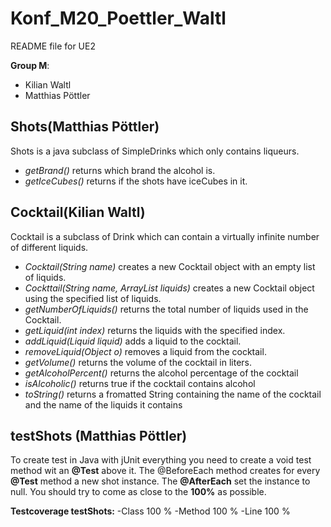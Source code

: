 # Konf_M20_Poettler_Waltl #

README file for UE2 

**Group M**:
- Kilian Waltl
- Matthias Pöttler

## Shots(Matthias Pöttler) ##

Shots is a java subclass of SimpleDrinks which only contains liqueurs.

- *getBrand()* returns which brand the alcohol is.
- *getIceCubes()* returns if the shots have iceCubes in it. 

## Cocktail(Kilian Waltl) ##

Cocktail is a subclass of Drink which can contain a virtually infinite number of different liquids.

- *Cocktail(String name)* creates a new Cocktail object with an empty list of liquids.
- *Cockttail(String name, ArrayList<Liquid> liquids)* creates a new Cocktail object using the specified list of liquids.
- *getNumberOfLiquids()* returns the total number of liquids used in the Cocktail.
- *getLiquid(int index)* returns the liquids with the specified index.
- *addLiquid(Liquid liquid)* adds a liquid to the cocktail.
- *removeLiquid(Object o)* removes a liquid from the cocktail.
- *getVolume()* returns the volume of the cocktail in liters.
- *getAlcoholPercent()* returns the alcohol percentage of the cocktail
- *isAlcoholic()* returns true if the cocktail contains alcohol
- *toString()* returns a fromatted String containing the name of the cocktail and the name of the liquids it contains

## testShots (Matthias Pöttler) ##

To create test in Java with jUnit everything you need to create a void test method wit an **@Test** above it.  The @BeforeEach method creates for every **@Test** method a new shot instance. The **@AfterEach** set the instance to null.
You should try to come as close to the **100%** as possible.

**Testcoverage testShots:**
-Class 	100 %
-Method 	100 %
-Line 	100 %

